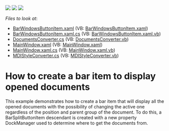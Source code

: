 <!-- default badges list -->
![](https://img.shields.io/endpoint?url=https://codecentral.devexpress.com/api/v1/VersionRange/128640649/21.1.5%2B)
[![](https://img.shields.io/badge/Open_in_DevExpress_Support_Center-FF7200?style=flat-square&logo=DevExpress&logoColor=white)](https://supportcenter.devexpress.com/ticket/details/E4180)
[![](https://img.shields.io/badge/📖_How_to_use_DevExpress_Examples-e9f6fc?style=flat-square)](https://docs.devexpress.com/GeneralInformation/403183)
<!-- default badges end -->
<!-- default file list -->
*Files to look at*:

* [BarWindowsButtonItem.xaml](./CS/OpenedWindows/BarWindowsButtonItem.xaml) (VB: [BarWindowsButtonItem.xaml](./VB/OpenedWindows/BarWindowsButtonItem.xaml))
* [BarWindowsButtonItem.xaml.cs](./CS/OpenedWindows/BarWindowsButtonItem.xaml.cs) (VB: [BarWindowsButtonItem.xaml.vb](./VB/OpenedWindows/BarWindowsButtonItem.xaml.vb))
* [DocumentsConverter.cs](./CS/OpenedWindows/DocumentsConverter.cs) (VB: [DocumentsConverter.vb](./VB/OpenedWindows/DocumentsConverter.vb))
* [MainWindow.xaml](./CS/OpenedWindows/MainWindow.xaml) (VB: [MainWindow.xaml](./VB/OpenedWindows/MainWindow.xaml))
* [MainWindow.xaml.cs](./CS/OpenedWindows/MainWindow.xaml.cs) (VB: [MainWindow.xaml.vb](./VB/OpenedWindows/MainWindow.xaml.vb))
* [MDIStyleConverter.cs](./CS/OpenedWindows/MDIStyleConverter.cs) (VB: [MDIStyleConverter.vb](./VB/OpenedWindows/MDIStyleConverter.vb))
<!-- default file list end -->
# How to create a bar item to display opened documents


<p>This example demonstrates how to create a bar item that will display all the opened documents with the possibility of changing the active one regardless of the position and parent group of the document. To do this, a BarSplitButtonItem descendant is created with a new property DockManager used to determine where to get the documents from.</p>

<br/>


